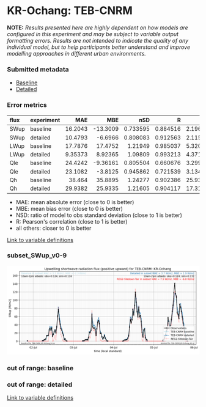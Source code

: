 # KR-Ochang: TEB-CNRM

**NOTE:** *Results presented here are highly dependent on how models are configured in this experiment and may be subject to variable output formatting errors. Results are not intended to indicate the quality of any individual model, but to help participants better understand and improve modelling approaches in different urban environments.*

### Submitted metadata

- [Baseline](TEB-CNRM_KR-Ochang_baseline_attrs.md)
- [Detailed](TEB-CNRM_KR-Ochang_detailed_attrs.md)

### Error metrics

| flux   | experiment   |      MAE |       MBE |      nSD |        R |      5th |     95th |    RMSE |    cRMSE |     AMBE |     1-nSD |        1-R |   nSkewness |   nKurtosis |   Overlap |
|:-------|:-------------|---------:|----------:|---------:|---------:|---------:|---------:|--------:|---------:|---------:|----------:|-----------:|------------:|------------:|----------:|
| SWup   | baseline     | 16.2043  | -13.3009  | 0.733595 | 0.884516 |  2.19617 | 37.8355  | 27.0976 | 0.490314 | 13.3009  | 0.266406  | 0.115484   |   0.19946   |   0.438567  | 0.14117   |
| SWup   | detailed     | 10.4793  |  -6.6966  | 0.808083 | 0.912563 |  2.11552 | 23.4342  | 21.3976 | 0.422071 |  6.6966  | 0.191919  | 0.0874366  |   0.474054  |   0.987475  | 0.103576  |
| LWup   | baseline     | 17.7876  |  17.4752  | 1.21949  | 0.985037 |  5.32049 | 58.3173  | 25.4193 | 0.290982 | 17.4752  | 0.219487  | 0.0149634  |   5.65337   |   0.458609  | 0.0827465 |
| LWup   | detailed     |  9.35373 |   8.92365 | 1.09809  | 0.993213 |  4.37177 | 28.0361  | 13.3543 | 0.156609 |  8.92365 | 0.0980875 | 0.00678682 |   3.27821   |   0.20064   | 0.0660491 |
| Qle    | baseline     | 24.4242  |  -9.36161 | 0.805504 | 0.660676 |  3.29996 | 24.7146  | 43.3253 | 0.764514 |  9.36161 | 0.194496  | 0.339324   |   0.039099  |   0.141157  | 0.222968  |
| Qle    | detailed     | 23.1082  |  -3.8125  | 0.945862 | 0.721539 |  3.13433 |  4.15987 | 40.4507 | 0.727807 |  3.8125  | 0.0541393 | 0.278461   |   0.0301095 |   0.259013  | 0.198021  |
| Qh     | baseline     | 38.464   |  35.8895  | 1.24277  | 0.902386 | 25.9315  | 72.9875  | 51.4393 | 0.549145 | 35.8895  | 0.242769  | 0.0976142  |   0.015454  |   0.0637736 | 0.549591  |
| Qh     | detailed     | 29.9382  |  25.9335  | 1.21605  | 0.904117 | 17.3132  | 57.0121  | 43.964  | 0.52903  | 25.9335  | 0.216047  | 0.095883   |   0.0521602 |   0.170345  | 0.42456   |

 - MAE: mean absolute error (close to 0 is better)
 - MBE: mean bias error (close to 0 is better)
 - NSD: ratio of model to obs standard deviation (close to 1 is better)
 - R: Pearson's correlation (close to 1 is better)
 - all others: closer to 0 is better

[Link to variable definitions](../modelattrs/variable_definitions.md)

### <a name="subset_swup_v0-9"></a>subset_SWup_v0-9
[![TEB-CNRM_KR-Ochang_subset_SWup_v0-9.png](TEB-CNRM_KR-Ochang_subset_SWup_v0-9.png)](TEB-CNRM_KR-Ochang_subset_SWup_v0-9.png)

### out of range: baseline


### out of range: detailed



[Link to variable definitions](../modelattrs/variable_definitions.md)

